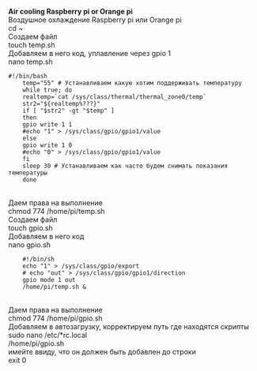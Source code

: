<b>Air cooling Raspberry pi or Orange pi</b> 
<br>Воздушное охлаждение Raspberry pi или Orange pi
<br>cd ~
<br>Создаем файл
<br>touch temp.sh
<br>Добавляем в него код, уплавление через gpio 1
<br>nano temp.sh

    #!/bin/bash
        temp="55" # Устанавливаем какую хотим поддерживать температуру
        while true; do
        realtemp=`cat /sys/class/thermal/thermal_zone0/temp`
        str2="${realtemp%???}"
        if [ "$str2" -gt "$temp" ]
        then
        gpio write 1 1 
        #echo "1" > /sys/class/gpio/gpio1/value
        else
        gpio write 1 0
        #echo "0" > /sys/class/gpio/gpio1/value
        fi
        sleep 30 # Устанавливаем как часто будем снимать показания температуры
        done
        
<br>Даем права на выполнение 
<br>chmod 774 /home/pi/temp.sh
<br>Создаем файл
<br>touch gpio.sh
<br>Добавляем в него код
<br>nano gpio.sh

        #!/bin/sh
        echo "1" > /sys/class/gpio/export
        # echo "out" > /sys/class/gpio/gpio1/direction
        gpio mode 1 out
        /home/pi/temp.sh &
<br>Даем права на выполнение 
<br>chmod 774 /home/pi/gpio.sh
<br>Добавляем в автозагрузку, корректируем путь где находятся скрипты
<br>sudo nano /etc/*rc.local
  <br>  /home/pi/gpio.sh
  <br>имейте ввиду, что он должен быть добавлен до строки
<br>exit 0
